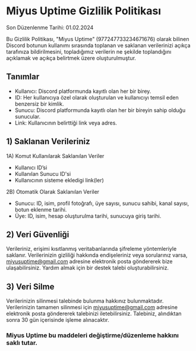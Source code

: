 # Miyus Uptime Gizlilik Politikası

Son Düzenlenme Tarihi: 01.02.2024

Bu Gizlilik Politikası, "Miyus Uptime" (977247733234671676) olarak bilinen Discord botunun kullanımı sırasında toplanan ve saklanan verilerinizi açıkça tarafınıza bildirilmesini, topladığımız verilerin ne şekilde toplandığını açıklamak ve açıkça belirtmek üzere oluşturulmuştur.

## Tanımlar
- Kullanıcı: Discord platformunda kayıtlı olan her bir birey.
- ID: Her kullanıcıya özel olarak oluşturulan ve kullanıcıyı temsil eden benzersiz bir kimlik.
- Sunucu: Discord platformunda kayıtlı olan her bir bireyin sahip olduğu sunucular.
- Link: Kullanıcının belirttiği link veya adres.

## 1) Saklanan Verileriniz
1A) Komut Kullanılarak Saklanılan Veriler
- Kullanıcı ID’si
- Kullanılan Sunucu ID'si
- Kullanıcının sisteme ekledigi link(ler)

2B) Otomatik Olarak Saklanılan Veriler
- Sunucu:
ID, isim, profil fotoğrafı, üye sayısı, sunucu sahibi, kanal sayısı, botun eklenme tarihi.
- Üye:
ID, isim, hesap oluşturulma tarihi, sunucuya giriş tarihi.

## 2) Veri Güvenliği
Verileriniz, erişimi kısıtlanmış veritabanlarında şifreleme yöntemleriyle saklanır. Verilerinizin gizliliği hakkında endişeleriniz veya sorularınız varsa, miyusuptime@gmail.com adresine elektronik posta göndererek bize ulaşabilirsiniz. Yardım almak için bir destek talebi oluşturabilirsiniz.

## 3) Veri Silme
Verilerinizin silinmesi talebinde bulunma hakkınız bulunmaktadır. Verilerinizin tamamen silinmesi için miyusuptime@gmail.com adresine elektronik posta göndererek talebinizi iletebilirsiniz. Talebiniz, alındıktan sonra 30 gün içerisinde işleme alınacaktır.

### Miyus Uptime bu maddeleri değiştirme/düzenleme hakkını saklı tutar.

